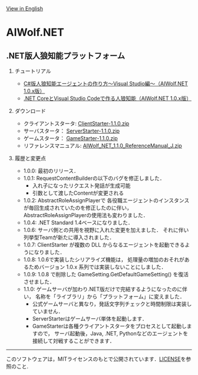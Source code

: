 [View in English](https://github.com/AIWolfSharp/AIWolf_NET/blob/master/README-E.md)
# AIWolf.NET
## .NET版人狼知能プラットフォーム

1. チュートリアル

    * [C#版人狼知能エージェントの作り方～Visual Studio編～（AIWolf.NET 1.0.x版）](https://www.slideshare.net/takots/c-59927842)
    * [.NET CoreとVisual Studio Codeで作る人狼知能（AIWolf.NET 1.0.x版）](https://www.slideshare.net/takots/net-corevs-code-71808207)

1. ダウンロード

    * クライアントスタータ: 
      [ClientStarter-1.1.0.zip](https://github.com/AIWolfSharp/AIWolf_NET/releases/download/v1.1.0/ClientStarter-1.1.0.zip)
    * サーバスタータ：
      [ServerStarter-1.1.0.zip](https://github.com/AIWolfSharp/AIWolf_NET/releases/download/v1.1.0/ServerStarter-1.1.0.zip)
    * ゲームスタータ：
      [GameStarter-1.1.0.zip](https://github.com/AIWolfSharp/AIWolf_NET/releases/download/v1.1.0/GameStarter-1.1.0.zip)
    * リファレンスマニュアル: 
      [AIWolf_NET_1.1.0_ReferenceManual_J.zip](https://github.com/AIWolfSharp/AIWolf_NET/releases/download/v1.1.0/AIWolf_NET_1.1.0_ReferenceManual_J.zip)

1. 履歴と変更点

    * 1.0.0: 最初のリリース．
    * 1.0.1: RequestContentBuilderの以下のバグを修正しました．
      * 入れ子になったリクエスト発話が生成可能
      * 引数として渡したContentが変更される
    * 1.0.2: AbstractRoleAssignPlayerで
    各役職エージェントのインスタンスが毎回生成されていたのを修正したのに伴い，
    AbstractRoleAssignPlayerの使用法も変わりました．
    * 1.0.4: .NET Standard 1.4ベースになりました．
    * 1.0.6: サーバ側との共用を視野に入れた変更を加えました．
      それに伴い列挙型Teamが新たに導入されました．
    * 1.0.7: ClientStarter が複数の
      DLL からなるエージェントを起動できるようになりました．
    * 1.0.8: 1.0.6で実装したシリアライズ機能は，
      処理量の増加のおそれがあるためバージョン 1.0.x
      系列では実装しないことにしました．
    * 1.0.9: 1.0.8 で削除した GameSetting.GetDefaultGameSetting()
      を復活させました．
    * 1.1.0: ゲームサーバが加わり.NET版だけで完結するようになったのに伴い，
      名称を「ライブラリ」から「プラットフォーム」に変えました．
      * 公式ゲームサーバと異なり，発話文字列チェックと時間制限は実装していません．
      * ServerStarterはゲームサーバ単体を起動します．
      * GameStarterは各種クライアントスタータをプロセスとして起動しますので，
        サーバ起動後，Java, .NET, Pythonなどのエージェントを接続して対戦することができます．
      

---
このソフトウェアは，MITライセンスのもとで公開されています．[LICENSE](https://github.com/AIWolfSharp/AIWolf_NET/blob/master/LICENSE)を参照のこと.
